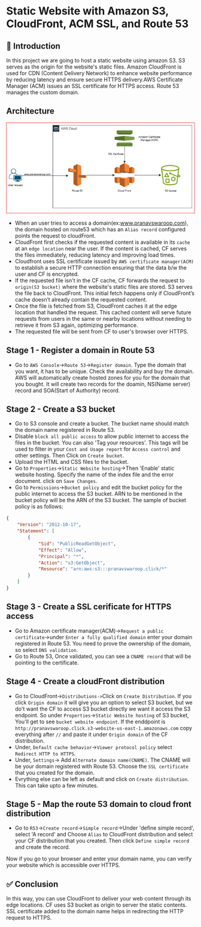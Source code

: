 # Static Website with Amazon S3, CloudFront, ACM SSL, and Route 53
## 📘 Introduction
In this project we are going to host a static website using amazon S3. S3 serves as the origin for the website's static files. 
Amazon CloudFront is used for CDN (Content Delivery Network) to enhance website performance by reducing latency and ensure secure HTTPS delivery.AWS Certificate Manager (ACM) issues an SSL certificate for HTTPS access. Route 53 manages the custom domain.
## Architecture
![Diagram explaining the architecture of this project](Images/Architecture-diagram.png)
* When an user tries to access a domain(ex:www.pranavswaroop.com), the domain hosted on route53 which has an `Alias record` configured points the request to cloudFront. 
* CloudFront first checks if the requested content is available in its `cache` at an `edge location` near the user. If the content is cached, CF serves the files immediately, reducing latency and improving load times.
* Cloudfront uses SSL certificate issued by `AWS certificate manager(ACM)` to establish a secure HTTP connection ensuring that the data b/w the user and CF is encrypted.
* If the requested file isn't in the CF cache, CF forwards the request to `origin(S3 bucket)` where the website's static files are stored. S3 serves the file back to CloudFront. This initial fetch happens only if CloudFront’s cache doesn’t already contain the requested content.
* Once the file is fetched from S3, CloudFront caches it at the edge location that handled the request. This cached content will serve future requests from users in the same or nearby locations without needing to retrieve it from S3 again, optimizing performance.
* The requested file will be sent from CF to user's browser over HTTPS.
## Stage 1 - Register a domain in Route 53
* Go to `AWS Console`->`Route 53`->`Register domain`. Type the domain that you want, it has to be unique. Check the availability and buy the domain. AWS will automatically create hosted zones for you for the domain that you bought. It will create two records for the doamin, NS(Name server) record and SOA(Start of Authority) record.
## Stage 2 - Create a S3 bucket 
* Go to S3 console and create a bucket. The bucket name should match the domain name registered in Route 53.
* Disable `block all public access` to allow public internet to access the files in the bucket. You can also 'Tag your resources'. This tags will be used to filter in your `Cost and Usage report` for `Access control` and other settings. Then Click on `Create bucket`.
* Upload the HTML and CSS files to the bucket.
* Go to `Properties`->`Static Website hosting`->Then 'Enable' static website hosting. Specify the name of the index file and the error document.  click on `Save Changes`.
* Go to `Permissions`->`Bucket policy` and edit the bucket policy for the public internet to access the S3 bucket. ARN to be mentioned in the bucket policy will be the ARN of the S3 bucket. The sample of bucket policy is as follows:
```JSON
{
    "Version": "2012-10-17",
    "Statement": [
        {
            "Sid": "PublicReadGetObject",
            "Effect": "Allow",
            "Principal": "*",
            "Action": "s3:GetObject",
            "Resource": "arn:aws:s3:::pranavswaroop.click/*"
        }
    ]
}
```
## Stage 3 - Create a SSL cerificate for HTTPS access
* Go to Amazon certificate manager(ACM)->`Request a public certificate`->under `Enter a fully qualified domain` enter your domain registered in Route 53. You need to prove the ownership of the domain, so select `DNS validation`.
* Go to Route 53, Once validated, you can see a `CNAME record` that will be pointing to the certificate.

## Stage 4 - Create a cloudFront distribution
* Go to CloudFront->`Distributions->`Click on `Create Distribution`. If you click `Origin domain` it will give you an option to select S3 bucket, but we do't want the CF to access S3 bucket directly we want it access the S3 endpoint. So under `Properties`->`Static Website hosting` of S3 bucket, You'll get to see `bucket website endpoint`. If the enddpoint is 
`http://pranavswaroop.click.s3-website-us-east-1.amazonaws.com` copy everything after `//` and paste it under `Origin domain` of the CF distribution. 
* Under, `Default cache behavior`->`Viewer protocol policy` select `Redirect HTTP to HTTPS`.
* Under, `Settings`-> Add `Alternate domain name(CNAME)`. The CNAME will be your domain registered with Route 53. Choose the 
`SSL certificate` that you created for the domain.
* Evrything else can be left as default and click on `Create distribution`. This can take upto a few minutes.
  
## Stage 5 - Map the route 53 domain to cloud front distribution
* Go to `R53`->`Create record`->`Simple record`->Under 'define simple record', select 'A record' and Choose `Alias` to CloudFront distribution and select your CF distribution that you created. Then click `Define simple record` and create the record.

Now if you go to your browser and enter your domain name, you can verify your website which is accessible over HTTPS. 

## ✅ Conclusion
In this way, you can use CloudFront to deliver your web content through its edge locations. CF uses S3 bucket as origin to server the static contents. SSL certificate added to the domain name helps in redirecting the HTTP request to HTTPS. 
 

